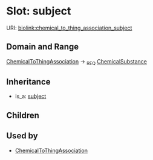 # Slot: subject




URI: [biolink:chemical_to_thing_association_subject](https://w3id.org/biolink/vocab/chemical_to_thing_association_subject)
## Domain and Range

[ChemicalToThingAssociation](ChemicalToThingAssociation.md) ->  <sub>REQ</sub> [ChemicalSubstance](ChemicalSubstance.md)
## Inheritance

 *  is_a: [subject](subject.md)
## Children

## Used by

 * [ChemicalToThingAssociation](ChemicalToThingAssociation.md)
